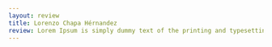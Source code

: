 ```yaml
---
layout: review
title: Lorenzo Chapa Hérnandez
review: Lorem Ipsum is simply dummy text of the printing and typesetting industry.
---
```


